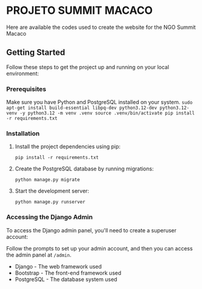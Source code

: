 # PROJETO SUMMIT MACACO

Here are available the codes used to create the website for the NGO Summit Macaco

## Getting Started

Follow these steps to get the project up and running on your local environment:

### Prerequisites

Make sure you have Python and PostgreSQL installed on your system.
    ```
    sudo apt-get install build-essential libpq-dev python3.12-dev python3.12-venv -y
    python3.12 -m venv .venv
    source .venv/bin/activate
    pip install -r requirements.txt
    ```

### Installation

1. Install the project dependencies using pip:

    ```
    pip install -r requirements.txt
    ```

2. Create the PostgreSQL database by running migrations:

    ```
    python manage.py migrate
    ```

3. Start the development server:

    ```
    python manage.py runserver
    ```

### Accessing the Django Admin

To access the Django admin panel, you'll need to create a superuser account:


Follow the prompts to set up your admin account, and then you can access the admin panel at `/admin`.



- Django - The web framework used
- Bootstrap - The front-end framework used
- PostgreSQL - The database system used

